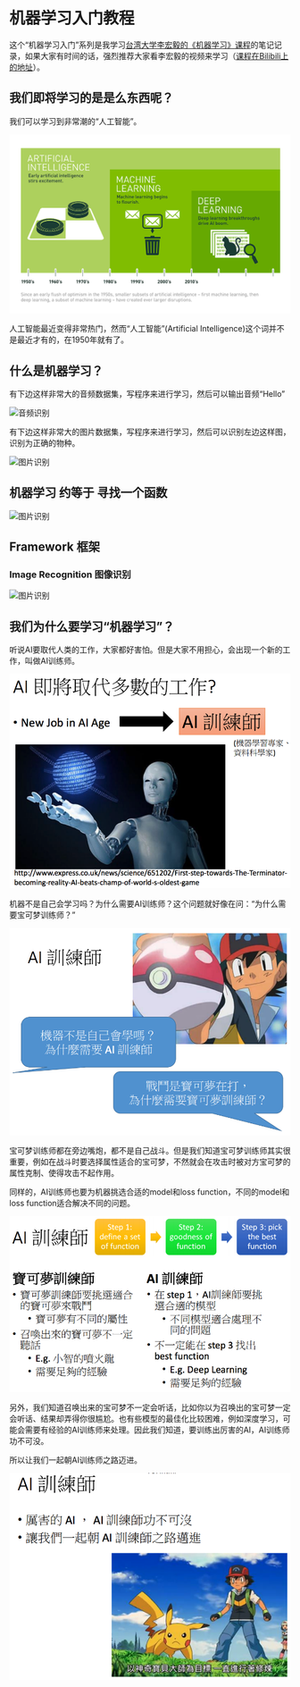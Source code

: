 # 机器学习入门教程

这个“机器学习入门”系列是我学习[台湾大学李宏毅的《机器学习》课程](http://speech.ee.ntu.edu.tw/~tlkagk/courses_ML16.html)的笔记记录，如果大家有时间的话，强烈推荐大家看李宏毅的视频来学习（[课程在Bilibili上的地址](https://www.bilibili.com/video/av10590361?from=search&seid=12091506519866244957)）。

## 我们即将学习的是是么东西呢？

我们可以学习到非常潮的“人工智能”。

![深度学习](/assets/introduction/deep-learning-introduction.png)

人工智能最近变得非常热门，然而“人工智能”(Artificial Intelligence)这个词并不是最近才有的，在1950年就有了。

## 什么是机器学习？

有下边这样非常大的音频数据集，写程序来进行学习，然后可以输出音频“Hello”

![音频识别](/images/ml/introduction/2.png)

有下边这样非常大的图片数据集，写程序来进行学习，然后可以识别左边这样图，识别为正确的物种。

![图片识别](/images/ml/introduction/1.png)

## 机器学习 约等于 寻找一个函数

![图片识别](/images/ml/introduction/3.png)

## Framework 框架

### Image Recognition 图像识别

![图片识别](/images/ml/introduction/4.png)

## 我们为什么要学习“机器学习”？

听说AI要取代人类的工作，大家都好害怕。但是大家不用担心，会出现一个新的工作，叫做AI训练师。

![机器人](/assets/introduction/24.png)

机器不是自己会学习吗？为什么需要AI训练师？这个问题就好像在问：“为什么需要宝可梦训练师？”

![AI训练师](/assets/introduction/25.png)

宝可梦训练师都在旁边嘴炮，都不是自己战斗。但是我们知道宝可梦训练师其实很重要，例如在战斗时要选择属性适合的宝可梦，不然就会在攻击时被对方宝可梦的属性克制、使得攻击不起作用。

同样的，AI训练师也要为机器挑选合适的model和loss function，不同的model和loss function适合解决不同的问题。

![AI训练师](/assets/introduction/26.png)

另外，我们知道召唤出来的宝可梦不一定会听话，比如你以为召唤出的宝可梦一定会听话、结果却弄得你很尴尬。也有些模型的最佳化比较困难，例如深度学习，可能会需要有经验的AI训练师来处理。因此我们知道，要训练出厉害的AI，AI训练师功不可没。

所以让我们一起朝AI训练师之路迈进。

![AI训练师](/assets/introduction/27.png)
